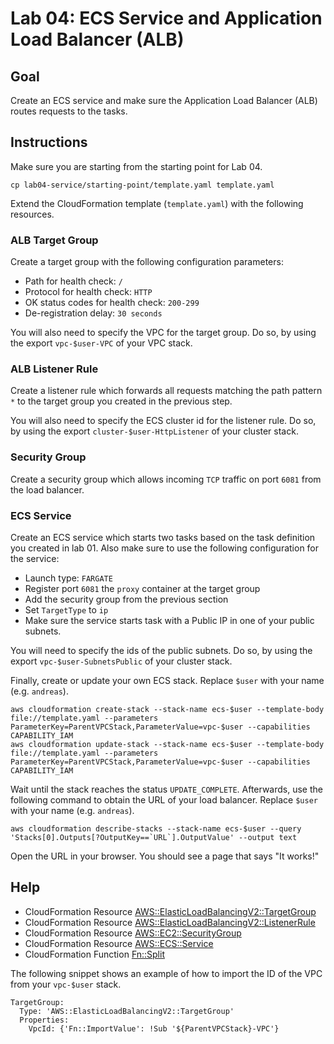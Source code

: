 # Lab 04: ECS Service and Application Load Balancer (ALB)

## Goal

Create an ECS service and make sure the Application Load Balancer (ALB) routes requests to the tasks.

## Instructions

Make sure you are starting from the starting point for Lab 04.

```
cp lab04-service/starting-point/template.yaml template.yaml
```

Extend the CloudFormation template (`template.yaml`) with the following resources.

### ALB Target Group

Create a target group with the following configuration parameters:

* Path for health check: `/`
* Protocol for health check: `HTTP`
* OK status codes for health check: `200-299`
* De-registration delay: `30 seconds`

You will also need to specify the VPC for the target group. Do so, by using the export `vpc-$user-VPC` of your VPC stack.

### ALB Listener Rule

Create a listener rule which forwards all requests matching the path pattern `*` to the target group you created in the previous step.

You will also need to specify the ECS cluster id for the listener rule. Do so, by using the export `cluster-$user-HttpListener` of your cluster stack.

### Security Group

Create a security group which allows incoming `TCP` traffic on port `6081` from the load balancer.

### ECS Service

Create an ECS service which starts two tasks based on the task definition you created in lab 01. Also make sure to use the following configuration for the service:

* Launch type: `FARGATE`
* Register port `6081` the `proxy` container at the target group
* Add the security group from the previous section
* Set `TargetType` to `ip`
* Make sure the service starts task with a Public IP in one of your public subnets.

You will need to specify the ids of the public subnets. Do so, by using the export `vpc-$user-SubnetsPublic` of your cluster stack.

Finally, create or update your own ECS stack. Replace `$user` with your name (e.g. `andreas`).

```
aws cloudformation create-stack --stack-name ecs-$user --template-body file://template.yaml --parameters ParameterKey=ParentVPCStack,ParameterValue=vpc-$user --capabilities CAPABILITY_IAM
aws cloudformation update-stack --stack-name ecs-$user --template-body file://template.yaml --parameters ParameterKey=ParentVPCStack,ParameterValue=vpc-$user --capabilities CAPABILITY_IAM
```

Wait until the stack reaches the status `UPDATE_COMPLETE`. Afterwards, use the following command to obtain the URL of your load balancer. Replace `$user` with your name (e.g. `andreas`).

```
aws cloudformation describe-stacks --stack-name ecs-$user --query 'Stacks[0].Outputs[?OutputKey==`URL`].OutputValue' --output text
```

Open the URL in your browser. You should see a page that says "It works!"

## Help

* CloudFormation Resource [AWS::ElasticLoadBalancingV2::TargetGroup](https://docs.aws.amazon.com/AWSCloudFormation/latest/UserGuide/aws-resource-elasticloadbalancingv2-targetgroup.html)
* CloudFormation Resource [AWS::ElasticLoadBalancingV2::ListenerRule](https://docs.aws.amazon.com/AWSCloudFormation/latest/UserGuide/aws-resource-elasticloadbalancingv2-listenerrule.html)
* CloudFormation Resource [AWS::EC2::SecurityGroup](https://docs.aws.amazon.com/AWSCloudFormation/latest/UserGuide/aws-properties-ec2-security-group.html)
* CloudFormation Resource [AWS::ECS::Service](https://docs.aws.amazon.com/AWSCloudFormation/latest/UserGuide/aws-resource-ecs-service.html)
* CloudFormation Function [Fn::Split](https://docs.aws.amazon.com/AWSCloudFormation/latest/UserGuide/intrinsic-function-reference-split.html)

The following snippet shows an example of how to import the ID of the VPC from your `vpc-$user` stack.

```
TargetGroup:
  Type: 'AWS::ElasticLoadBalancingV2::TargetGroup'
  Properties:
    VpcId: {'Fn::ImportValue': !Sub '${ParentVPCStack}-VPC'}
```

